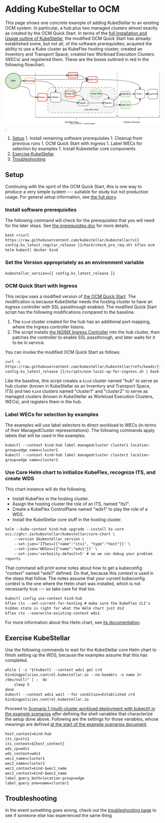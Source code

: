 # Adding KubeStellar to OCM

This page shows one concrete example of adding KubeStellar to an
existing OCM system. In particular, a hub plus two managed clusters
almost exactly as created by the OCM Quick Start.  In terms of the
[full Installation and Usage outline of
KubeStellar](user-guide-intro.md#the-full-story), the modified OCM
Quick Start has already: established some, but not all, of the
software prerequisites; acquired the ability to use a Kube cluster as
KubeFlex hosting cluster; created an Inventory and Transport Space;
created two Workload Execution Clusters (WECs) and registered
them. These are the boxes outlined in red in the following flowchart.

![this copy of the general installation and usage flowchart](images/ocm-usage-outline.svg).

  1. [Setup](#setup)
    1. Install remaining software prerequisites
    1. Cleanup from previous runs
    1. OCM Quick Start with Ingress
    1. Label WECs for selection by examples
    1. Install Kubestellar core components
  2. [Exercise KubeStellar](#exercise-kubestellar)
  3. [Troubleshooting](#troubleshooting)

## Setup

Continuing with the spirit of the OCM Quick Start, this is one way to
produce a very simple system --- suitable for study but not production
usage. For general setup information, see [the full
story](user-guide-intro.md#the-full-story).

### Install software prerequisites

The following command will check for the prerequisites that you will need for the later steps. See [the prerequisites doc](pre-reqs.md) for more details.

```shell
bash <(curl https://raw.githubusercontent.com/kubestellar/kubestellar/v{{ config.ks_latest_regular_release }}/hack/check_pre_req.sh) kflex ocm helm kubectl docker kind
```

### Set the Version appropriately as an environment variable

```shell
kubestellar_version={{ config.ks_latest_release }}
```

### OCM Quick Start with Ingress

This recipe uses a modified version of [the OCM Quick Start](https://raw.githubusercontent.com/open-cluster-management-io/OCM/v0.15.0/solutions/setup-dev-environment/local-up.sh). The modification is because KubeStellar needs the hosting cluster to have an Ingress controller with SSL passthrough enabled. The modified Quick Start script has the following modifications compared to the baseline.

1. The `kind` cluster created for the hub has an additional port mapping, where the Ingress controller listens.
1. The script installs [the NGINX Ingress Controller](https://docs.nginx.com/nginx-ingress-controller/) into the hub cluster, then patches the controller to enable SSL passthrough, and later waits for it to be in service.

You can invoke the modified OCM Quick Start as follows.

```shell
curl -L https://raw.githubusercontent.com/kubestellar/kubestellar/refs/heads/{{ config.ks_latest_release }}/scripts/ocm-local-up-for-ingress.sh | bash
```

Like the baseline, this script creates a `kind` cluster named "hub" to
serve as hub cluster (known in KubeStellar as an Inventory and
Transport Space, ITS) and two `kind` clusters named "cluster1" and
"cluster2" to serve as managed clusters (known in KubeStellar as
Workload Execution Clusters, WECs), and registers them in the hub.

### Label WECs for selection by examples

The examples will use label selectors to direct workload to WECs (in
terms of their ManagedCluster representations). The following commands
apply labels that will be used in the examples.

```shell
kubectl --context kind-hub label managedcluster cluster1 location-group=edge name=cluster1
kubectl --context kind-hub label managedcluster cluster2 location-group=edge name=cluster2
```

### Use Core Helm chart to initialize KubeFlex, recognize ITS, and create WDS

This chart instance will do the following.

- Install KubeFlex in the hosting cluster.
- Assign the hosting cluster the role of an ITS, named "its1".
- Create a KubeFlex ControlPlane named "wds1" to play the role of a WDS.
- Install the KubeStellar core stuff in the hosting cluster.

```shell
helm --kube-context kind-hub upgrade --install ks-core oci://ghcr.io/kubestellar/kubestellar/core-chart \
    --version $kubestellar_version \
    --set-json='ITSes=[{"name":"its1", "type":"host"}]' \
    --set-json='WDSes=[{"name":"wds1"}]' \
    --set-json='verbosity.default=5' # so we can debug your problem reports
```

That command will print some notes about how to get a kubeconfig
"context" named "wds1" defined. Do that, because this context is used
in the steps that follow. The notes assume that your current
kubeconfig context is the one where the Helm chart was installed,
which is not necessarily true --- so take care for that too.

```shell
kubectl config use-context kind-hub
kflex ctx --set-current-for-hosting # make sure the KubeFlex CLI's hidden state is right for what the Helm chart just did
kflex ctx --overwrite-existing-context wds1
```

For more information about this Helm chart, see [its documentation](core-chart.md).

## Exercise KubeStellar

Use the following commands to wait for the KubeStellar core Helm chart to finish setting up the WDS, because the examples assume that this has completed.

```shell
while [ -z "$(kubectl --context wds1 get crd bindingpolicies.control.kubestellar.io --no-headers -o name 2> /dev/null)" ] ;  do
    sleep 5
done
kubectl --context wds1 wait --for condition=Established crd bindingpolicies.control.kubestellar.io
```

Proceed to [Scenario 1 (multi-cluster workload deployment with kubectl) in the example scenarios](example-scenarios.md#scenario-1-multi-cluster-workload-deployment-with-kubectl) _after_ defining the shell variables that characterize the setup done above. Following are the settings for those variables, whose meanings are defined [at the start of the example scenarios document](example-scenarios.md#assumptions-and-variables).

```shell
host_context=kind-hub
its_cp=its1
its_context=${host_context}
wds_cp=wds1
wds_context=wds1
wec1_name=cluster1
wec2_name=cluster2
wec1_context=kind-$wec1_name
wec2_context=kind-$wec2_name
label_query_both=location-group=edge
label_query_one=name=cluster1
```
## Troubleshooting

In the event something goes wrong, check out the [troubleshooting page](troubleshooting.md) to see if someone else has experienced the same thing
